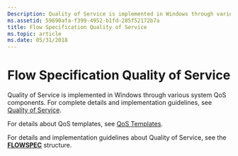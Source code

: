 ```yaml
---
Description: Quality of Service is implemented in Windows through various system QoS components. For complete details and implementation guidelines, see Quality of Service.
ms.assetid: 59690afa-f399-4952-b1fd-285f52172b7a
title: Flow Specification Quality of Service
ms.topic: article
ms.date: 05/31/2018
---
```


# Flow Specification Quality of Service

Quality of Service is implemented in Windows through various system QoS components. For complete details and implementation guidelines, see [Quality of Service](https://msdn.microsoft.com/library/Aa374094(v=VS.80).aspx).

For details about QoS templates, see [QoS Templates](https://msdn.microsoft.com/library/Aa374099(v=VS.80).aspx).

For details and implementation guidelines about Quality of Service, see the [**FLOWSPEC**](https://msdn.microsoft.com/library/Aa373702(v=VS.80).aspx) structure.

 

 



